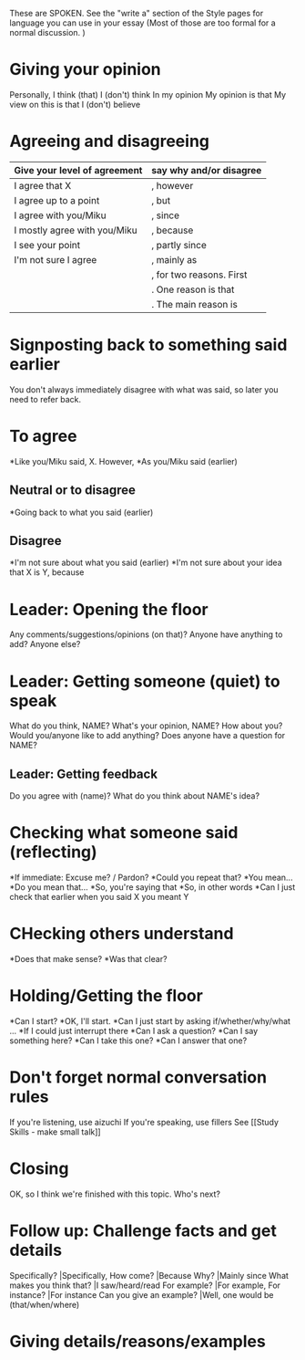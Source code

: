 
These are SPOKEN. See the "write a" section of the Style pages for language you can use in your essay (Most of those are too formal for a normal discussion. )

# Giving your opinion
Personally, I think (that)
I (don't) think
In my opinion
My opinion is that
My view on this is that
I (don't) believe

# Agreeing and disagreeing
Give your level of agreement 	|say why and/or disagree
--------------------------------|------------------------
I agree that X  				|, however
I agree up to a point			|, but
I agree with you/Miku 			|, since
I mostly agree with you/Miku 	|, because
I see your point	 			|, partly since
I'm not sure I agree 			|, mainly as
								|, for two reasons. First
								|. One reason is that
								|. The main reason is

# Signposting back to something said earlier
You don't always immediately disagree with what was said, so later you need to refer back.

# To agree
*Like you/Miku said, X. However,
*As you/Miku said (earlier)

## Neutral or to disagree
*Going back to what you said (earlier)

## Disagree
*I'm not sure about what you said (earlier)
*I'm not sure about your idea that X is Y, because


# Leader: Opening the floor
Any comments/suggestions/opinions (on that)?
Anyone have anything to add?
Anyone else?

# Leader: Getting someone (quiet) to speak
What do you think, NAME?
What's your opinion, NAME?
How about you?
Would you/anyone like to add anything?
Does anyone have a question for NAME?


## Leader: Getting feedback
Do you agree with (name)?
What do you think about NAME's idea?


# Checking what someone said (reflecting)
*If immediate: Excuse me? / Pardon?
*Could you repeat that?
*You mean...
*Do you mean that...
*So, you're saying that
*So, in other words
*Can I just check that earlier when you said X you meant Y

# CHecking others understand
*Does that make sense?
*Was that clear?


# Holding/Getting the floor
*Can I start?
*OK, I'll start.
*Can I just start by asking if/whether/why/what ...
*If I could just interrupt there
*Can I ask a question?
*Can I say something here?
*Can I take this one?
*Can I answer that one?

# Don't forget normal conversation rules
If you're listening, use aizuchi
If you're speaking, use fillers
See [[Study Skills - make small talk]]

# Closing
OK, so I think we're finished with this topic. Who's next?


# Follow up: Challenge facts and get details
Specifically?       		|Specifically,
How come?                   |Because
Why?                        |Mainly since
What makes you think that?  |I saw/heard/read
For example?                |For example,
For instance?               |For instance
Can you give an example?    |Well, one would be (that/when/where)


# Giving details/reasons/examples

